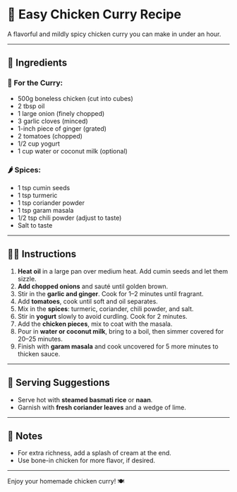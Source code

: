 # 🍛 Easy Chicken Curry Recipe

A flavorful and mildly spicy chicken curry you can make in under an hour.

---

## 📝 Ingredients

### 🐔 For the Curry:
- 500g boneless chicken (cut into cubes)
- 2 tbsp oil
- 1 large onion (finely chopped)
- 3 garlic cloves (minced)
- 1-inch piece of ginger (grated)
- 2 tomatoes (chopped)
- 1/2 cup yogurt
- 1 cup water or coconut milk (optional)

### 🌶️ Spices:
- 1 tsp cumin seeds
- 1 tsp turmeric
- 1 tsp coriander powder
- 1 tsp garam masala
- 1/2 tsp chili powder (adjust to taste)
- Salt to taste

---

## 👩‍🍳 Instructions

1. **Heat oil** in a large pan over medium heat. Add cumin seeds and let them sizzle.
2. **Add chopped onions** and sauté until golden brown.
3. Stir in the **garlic and ginger**. Cook for 1–2 minutes until fragrant.
4. Add **tomatoes**, cook until soft and oil separates.
5. Mix in the **spices**: turmeric, coriander, chili powder, and salt.
6. Stir in **yogurt** slowly to avoid curdling. Cook for 2 minutes.
7. Add the **chicken pieces**, mix to coat with the masala.
8. Pour in **water or coconut milk**, bring to a boil, then simmer covered for 20–25 minutes.
9. Finish with **garam masala** and cook uncovered for 5 more minutes to thicken sauce.

---

## 🍚 Serving Suggestions

- Serve hot with **steamed basmati rice** or **naan**.
- Garnish with **fresh coriander leaves** and a wedge of lime.

---

## 🔁 Notes

- For extra richness, add a splash of cream at the end.
- Use bone-in chicken for more flavor, if desired.

---

Enjoy your homemade chicken curry! 🍽️
